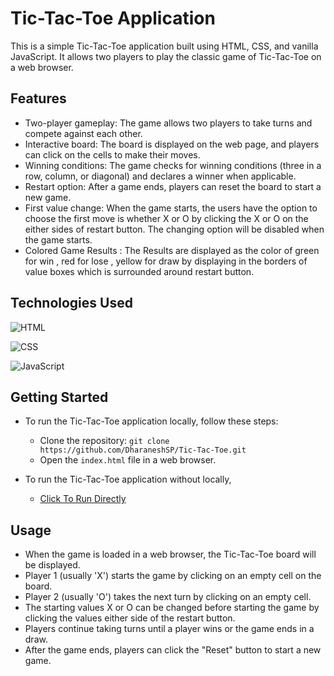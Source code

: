 
# Tic-Tac-Toe Application

This is a simple Tic-Tac-Toe application built using HTML, CSS, and vanilla JavaScript. It allows two players to play the classic game of Tic-Tac-Toe on a web browser.

## Features

- Two-player gameplay: The game allows two players to take turns and compete against each other.
- Interactive board: The board is displayed on the web page, and players can click on the cells to make their moves.
- Winning conditions: The game checks for winning conditions (three in a row, column, or diagonal) and declares a winner when applicable.
- Restart option: After a game ends, players can reset the board to start a new game.
- First value change: When the game starts, the users have the option to choose the first move is whether X or O by clicking the X or O on the either sides of restart button. The changing option will be disabled when the game starts.
- Colored Game Results : The Results are displayed as the color of green for win , red for lose , yellow for draw by displaying in the borders of value boxes which is surrounded around restart button.


## Technologies Used



![HTML](https://img.shields.io/badge/HTML-5-orange) 

![CSS](https://img.shields.io/badge/CSS-3-blue)

![JavaScript](https://img.shields.io/badge/JavaScript-ES6-yellow)



## Getting Started

- To run the Tic-Tac-Toe application locally, follow these steps:

    - Clone the repository: `git clone https://github.com/DharaneshSP/Tic-Tac-Toe.git`
    - Open the `index.html` file in a web browser.
  
- To run the Tic-Tac-Toe application without locally,  

    - [Click To Run Directly](https://dharaneshsp.github.io/Tic-Tac-Toe/)
    

## Usage

- When the game is loaded in a web browser, the Tic-Tac-Toe board will be displayed.
- Player 1 (usually 'X') starts the game by clicking on an empty cell on the board.
- Player 2 (usually 'O') takes the next turn by clicking on an empty cell.
- The starting values X or O can be changed before starting the game by clicking the values either side of the restart button.
- Players continue taking turns until a player wins or the game ends in a draw.
- After the game ends, players can click the "Reset" button to start a new game.






